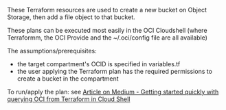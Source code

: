 These Terraform resources are used to create a new bucket on Object Storage, then add a file object to that bucket. 

These plans can be executed most easily in the OCI Cloudshell (where Terraformm, the OCI Provide and the ~/.oci/config file are all available)

The assumptions/prerequisites:
* the target compartment's OCID is specified in variables.tf
* the user applying the Terraform plan has the required permissions to create a bucket in the compartment

To run/apply the plan: see [Article on Medium - Getting started quickly with querying OCI from Terraform in Cloud Shell](https://medium.com/oracledevs/getting-started-quickly-with-querying-oci-from-terraform-in-cloud-shell-40f0e8bb44cc)

